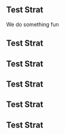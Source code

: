 ## Test Strat
We do something fun
## Test Strat
## Test Strat
## Test Strat
## Test Strat
## Test Strat